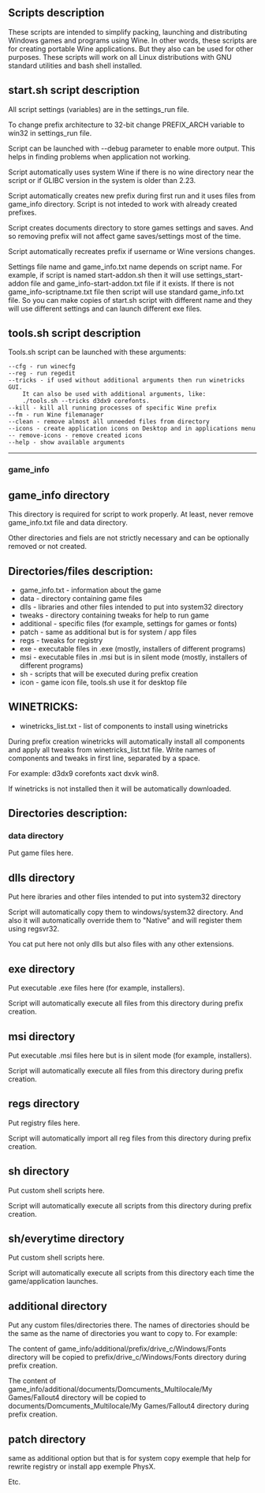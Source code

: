 ## Scripts description

These scripts are intended to simplify packing, launching and distributing
Windows games and programs using Wine. In other words, these scripts are for 
creating portable Wine applications. But they also can be used for other purposes. 
These scripts will work on all Linux distributions with GNU standard utilities and bash 
shell installed.

## start.sh script description

All script settings (variables) are in the settings_run file.

To change prefix architecture to 32-bit change PREFIX_ARCH variable
to win32 in settings_run file.

Script can be launched with --debug parameter to enable more output. This
helps in finding problems when application not working.

Script automatically uses system Wine if there is no wine directory
near the script or if GLIBC version in the system is older than 2.23.

Script automatically creates new prefix during first run and it uses
files from game_info directory. Script is not inteded to work with
already created prefixes.

Script creates documents directory to store games settings and saves.
And so removing prefix will not affect game saves/settings most of the time.

Script automatically recreates prefix if username or Wine versions changes.

Settings file name and game_info.txt name depends on script name.
For example, if script is named start-addon.sh then it will use
settings_start-addon file and game_info-start-addon.txt file if it exists.
If there is not game_info-scriptname.txt file then script will use standard
game_info.txt file. So you can make copies of start.sh script with different
name and they will use different settings and can launch different exe
files.

## tools.sh script description

Tools.sh script can be launched with these arguments:

	--cfg - run winecfg
	--reg - run regedit
	--tricks - if used without additional arguments then run winetricks GUI.
		It can also be used with additional arguments, like:
		./tools.sh --tricks d3dx9 corefonts.
	--kill - kill all running processes of specific Wine prefix
	--fm - run Wine filemanager
	--clean - remove almost all unneeded files from directory
	--icons - create application icons on Desktop and in applications menu
	-- remove-icons - remove created icons
	--help - show available arguments


---

### game_info

## game_info directory

This directory is required for script to work properly. At least, never
remove game_info.txt file and data directory.

Other directories and fiels are not strictly necessary and can be optionally
removed or not created.

## Directories/files description:

* game_info.txt - information about the game
* data - directory containing game files
* dlls - libraries and other files intended to put into system32 directory
* tweaks - directory containing tweaks for help to run game
* additional - specific files (for example, settings for games or fonts)
* patch - same as additional but is for system / app files
* regs - tweaks for registry
* exe - executable files in .exe (mostly, installers of different programs)
* msi - executable files in .msi but is in silent mode (mostly, installers of different programs)
* sh - scripts that will be executed during prefix creation
* icon - game icon file, tools.sh use it for desktop file

## WINETRICKS:

* winetricks_list.txt - list of components to install using winetricks

During prefix creation winetricks will automatically install all components
and apply all tweaks from winetricks_list.txt file. Write names of components
and tweaks in first line, separated by a space.

For example: d3dx9 corefonts xact dxvk win8.

If winetricks is not installed then it will be automatically downloaded.

## Directories description:

### data directory

Put game files here.

## dlls directory

Put here ibraries and other files intended to put into system32 directory

Script will automatically copy them to windows/system32 directory. And also
it will automatically override them to "Native" and will register them
using regsvr32.

You cat put here not only dlls but also files with any other extensions.

## exe directory

Put executable .exe files here (for example, installers).

Script will automatically execute all files from this directory during
prefix creation.

## msi directory

Put executable .msi files here but is in silent mode (for example, installers).

Script will automatically execute all files from this directory during
prefix creation.

## regs directory


Put registry files here.

Script will automatically import all reg files from this directory during
prefix creation.

## sh directory

Put custom shell scripts here.

Script will automatically execute all scripts from this directory
during prefix creation.

## sh/everytime directory

Put custom shell scripts here.

Script will automatically execute all scripts from this directory
each time the game/application launches.

## additional directory

Put any custom files/directories there. The names of directories should
be the same as the name of directories you want to copy to. For example:


The content of game_info/additional/prefix/drive_c/Windows/Fonts directory
will be copied to prefix/drive_c/Windows/Fonts directory during prefix
creation.

The content of game_info/additional/documents/Domcuments_Multilocale/My Games/Fallout4
directory will be copied to documents/Domcuments_Multilocale/My Games/Fallout4
directory during prefix creation.

## patch directory

same as additional option but that is for system copy exemple that help for rewrite registry or install app exemple PhysX.

Etc.
